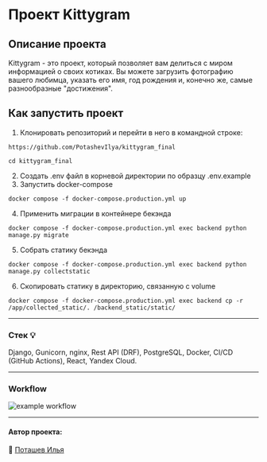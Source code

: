 # Проект Kittygram
## Описание проекта
Kittygram - это проект, который позволяет вам делиться с миром информацией о своих котиках. Вы можете загрузить фотографию вашего любимца, указать его имя, год рождения и, конечно же, самые разнообразные "достижения". 
## Как запустить проект
1. Клонировать репозиторий и перейти в него в командной строке:
```
https://github.com/PotashevIlya/kittygram_final
```
```
cd kittygram_final
```
2. Создать .env файл в корневой директории по образцу .env.example
3. Запустить docker-compose
```
docker compose -f docker-compose.production.yml up
```
4. Применить миграции в контейнере бекэнда
```
docker compose -f docker-compose.production.yml exec backend python manage.py migrate
```
5. Собрать статику бекэнда
```
docker compose -f docker-compose.production.yml exec backend python manage.py collectstatic
```
6. Скопировать статику в директорию, связанную с volume
```
docker compose -f docker-compose.production.yml exec backend cp -r /app/collected_static/. /backend_static/static/
```
___
### Стек :bulb:
Django, Gunicorn, nginx, Rest API (DRF), PostgreSQL, Docker, CI/CD (GitHub Actions), React, Yandex Cloud.
___
### Workflow
![example workflow](https://github.com/PotashevIlya/kittygram_final/.github/workflows/main.yml/badge.svg)

___  
#### Автор проекта:    
:small_orange_diamond: [Поташев Илья](https://github.com/PotashevIlya)  

